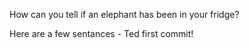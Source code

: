 How can you tell if an elephant has been in your fridge?

Here are a few sentances - Ted first commit!